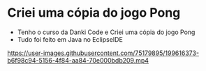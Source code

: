 # Criei uma cópia do jogo Pong

* Tenho o curso da Danki Code e Criei uma cópia do jogo Pong
* Tudo foi feito em Java no EclipseIDE



https://user-images.githubusercontent.com/75179895/199616373-b6f98c94-5156-4f84-aa84-70e000bdb209.mp4

